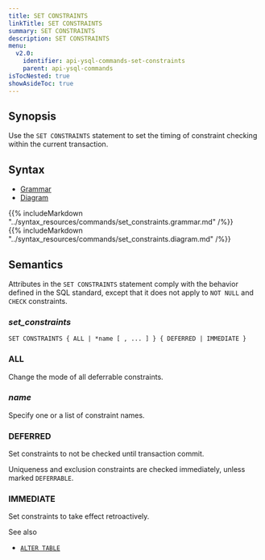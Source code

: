 ```yaml
---
title: SET CONSTRAINTS
linkTitle: SET CONSTRAINTS
summary: SET CONSTRAINTS
description: SET CONSTRAINTS
menu:
  v2.0:
    identifier: api-ysql-commands-set-constraints
    parent: api-ysql-commands
isTocNested: true
showAsideToc: true
---
```


## Synopsis

Use the `SET CONSTRAINTS` statement to set the timing of constraint checking within the current transaction.

## Syntax

<ul class="nav nav-tabs nav-tabs-yb">
  <li >
    <a href="#grammar" class="nav-link active" id="grammar-tab" data-toggle="tab" role="tab" aria-controls="grammar" aria-selected="true">
      <i class="fas fa-file-alt" aria-hidden="true"></i>
      Grammar
    </a>
  </li>
  <li>
    <a href="#diagram" class="nav-link" id="diagram-tab" data-toggle="tab" role="tab" aria-controls="diagram" aria-selected="false">
      <i class="fas fa-project-diagram" aria-hidden="true"></i>
      Diagram
    </a>
  </li>
</ul>

<div class="tab-content">
  <div id="grammar" class="tab-pane fade show active" role="tabpanel" aria-labelledby="grammar-tab">
    {{% includeMarkdown "../syntax_resources/commands/set_constraints.grammar.md" /%}}
  </div>
  <div id="diagram" class="tab-pane fade" role="tabpanel" aria-labelledby="diagram-tab">
    {{% includeMarkdown "../syntax_resources/commands/set_constraints.diagram.md" /%}}
  </div>
</div>

## Semantics

Attributes in the `SET CONSTRAINTS` statement comply with the behavior defined in the SQL standard, except that it does not apply to `NOT NULL` and `CHECK` constraints.

### *set_constraints*

```
SET CONSTRAINTS { ALL | *name [ , ... ] } { DEFERRED | IMMEDIATE }
```

### ALL

Change the mode of all deferrable constraints.

### *name*

Specify one or a list of constraint names.

### DEFERRED

Set constraints to not be checked until transaction commit.

Uniqueness and exclusion constraints are checked immediately, unless marked `DEFERRABLE`.

### IMMEDIATE

Set constraints to take effect retroactively.

See also

- [`ALTER TABLE`](../ddl_alter_table)
